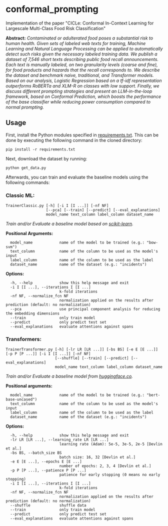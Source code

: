 # conformal_prompting
Implementation of the paper "CICLe: Conformal In-Context Learning for Largescale Multi-Class Food Risk Classification"

**Abstract:** *Contaminated or adulterated food poses a substantial risk to human health. Given sets of labeled web texts for training, Machine Learning and Natural Language Processing can be applied to automatically detect such risks given the necessary labeled training data.
We publish a dataset of 7,546 short texts describing public food recall announcements. Each text is manually labeled, on two granularity levels (coarse and fine), for food products and hazards that the recall corresponds to. 
We describe the dataset and benchmark naive, traditional, and Transformer models. Based on our analysis, Logistic Regression based on a tf-idf representation outperforms RoBERTa and XLM-R on classes with low support.
Finally, we discuss different prompting strategies and present an LLM-in-the-loop framework, based on Conformal Prediction, which boosts the performance of the base classifier while reducing power consumption compared to normal prompting.*

## Usage

First, install the Python modules specified in [requirements.txt](https://github.com/k-randl/conformal_prompting/tree/main/requirements.txt). This can be done by executing the following command in the cloned directory:
```
pip install -r requirements.txt
```
Next, download the dataset by running:
```
python get_data.py
```
Afterwards, you can train and evaluate the baseline models using the following commands:  

### Classic ML:
```
TrainerClassic.py [-h] [-i I [I ...]] [-nf NF]
                  [--pca] [--train] [--predict] [--eval_explanations]
                  model_name text_column label_column dataset_name
```

*Train and/or Evaluate a baseline model based on [scikit-learn](https://scikit-learn.org/stable/).*

**Positional Arguments:**
```
  model_name            name of the model to be trained (e.g.: "bow-svm")
  text_column           name of the column to be used as the model's input
  label_column          name of the column to be used as the label
  dataset_name          name of the dataset (e.g.: "incidents")
```

**Options:**
```
  -h, --help            show this help message and exit
  -i I [I ...], --iterations I [I ...]
                        k-fold iterations
  -nf NF, --normalize_fcn NF
                        normalization applied on the results after prediction (default: no normalization)
  --pca                 use principal component analysis for reducing the embedding dimensions
  --train               only train model
  --predict             only predict test set
  --eval_explanations   evaluate attentions against spans
```

### Transformers:
```
TrainerTransformer.py [-h] [-lr LR [LR ...]] [-bs BS] [-e E [E ...]] [-p P [P ...]] [-i I [I ...]] [-nf NF]
                      [--shuffle] [--train] [--predict] [--eval_explanations]
                      model_name text_column label_column dataset_name
```

*Train and/or Evaluate a baseline model from [huggingface.co](https://huggingface.co/).*

**Positional arguments:**
```
  model_name            name of the model to be trained (e.g.: "bert-base-uncased")
  text_column           name of the column to be used as the model's input
  label_column          name of the column to be used as the label
  dataset_name          name of the dataset (e.g.: "incidents")
```

**Options:**
```
  -h, --help            show this help message and exit
  -lr LR [LR ...], --learning_rate LR [LR ...]
                        learning rate (Adam): 5e-5, 3e-5, 2e-5 [Devlin et al.]
  -bs BS, --batch_size BS
                        batch size: 16, 32 [Devlin et al.]
  -e E [E ...], --epochs E [E ...]
                        number of epochs: 2, 3, 4 [Devlin et al.]
  -p P [P ...], --patience P [P ...]
                        patience for early stopping (0 means no early stopping)
  -i I [I ...], --iterations I [I ...]
                        k-fold iterations
  -nf NF, --normalize_fcn NF
                        normalization applied on the results after prediction (default: no normalization)
  --shuffle             shuffle data
  --train               only train model
  --predict             only predict test set
  --eval_explanations   evaluate attentions against spans
```

